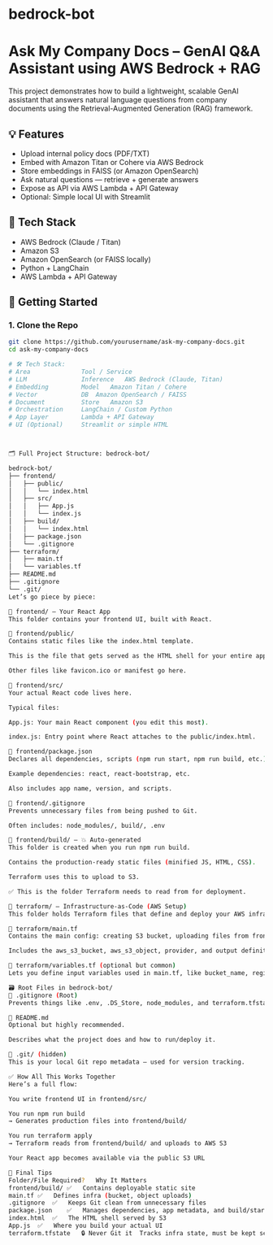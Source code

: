 # bedrock-bot
# Ask My Company Docs – GenAI Q&A Assistant using AWS Bedrock + RAG

This project demonstrates how to build a lightweight, scalable GenAI assistant that answers natural language questions from company documents using the Retrieval-Augmented Generation (RAG) framework.

## 💡 Features

- Upload internal policy docs (PDF/TXT)
- Embed with Amazon Titan or Cohere via AWS Bedrock
- Store embeddings in FAISS (or Amazon OpenSearch)
- Ask natural questions — retrieve + generate answers
- Expose as API via AWS Lambda + API Gateway
- Optional: Simple local UI with Streamlit

## 🧱 Tech Stack

- AWS Bedrock (Claude / Titan)
- Amazon S3
- Amazon OpenSearch (or FAISS locally)
- Python + LangChain
- AWS Lambda + API Gateway

## 🚀 Getting Started

### 1. Clone the Repo
```bash
git clone https://github.com/yourusername/ask-my-company-docs.git
cd ask-my-company-docs

# 🛠️ Tech Stack:
# Area	            Tool / Service
# LLM               Inference	AWS Bedrock (Claude, Titan)
# Embedding         Model	Amazon Titan / Cohere
# Vector            DB	Amazon OpenSearch / FAISS
# Document          Store	Amazon S3
# Orchestration	    LangChain / Custom Python
# App Layer	        Lambda + API Gateway
# UI (Optional)	    Streamlit or simple HTML



🗂️ Full Project Structure: bedrock-bot/

bedrock-bot/
├── frontend/
│   ├── public/
│   │   └── index.html
│   ├── src/
│   │   ├── App.js
│   │   └── index.js
│   ├── build/
│   │   └── index.html
│   ├── package.json
│   └── .gitignore
├── terraform/
│   ├── main.tf
│   └── variables.tf
├── README.md
├── .gitignore
└── .git/
Let’s go piece by piece:

📁 frontend/ — Your React App
This folder contains your frontend UI, built with React.

🔹 frontend/public/
Contains static files like the index.html template.

This is the file that gets served as the HTML shell for your entire app.

Other files like favicon.ico or manifest go here.

🔹 frontend/src/
Your actual React code lives here.

Typical files:

App.js: Your main React component (you edit this most).

index.js: Entry point where React attaches to the public/index.html.

🔹 frontend/package.json
Declares all dependencies, scripts (npm run start, npm run build, etc.).

Example dependencies: react, react-bootstrap, etc.

Also includes app name, version, and scripts.

🔹 frontend/.gitignore
Prevents unnecessary files from being pushed to Git.

Often includes: node_modules/, build/, .env

🔹 frontend/build/ — 💥 Auto-generated
This folder is created when you run npm run build.

Contains the production-ready static files (minified JS, HTML, CSS).

Terraform uses this to upload to S3.

✅ This is the folder Terraform needs to read from for deployment.

📁 terraform/ — Infrastructure-as-Code (AWS Setup)
This folder holds Terraform files that define and deploy your AWS infrastructure.

🔹 terraform/main.tf
Contains the main config: creating S3 bucket, uploading files from frontend/build/, etc.

Includes the aws_s3_bucket, aws_s3_object, provider, and output definitions.

🔹 terraform/variables.tf (optional but common)
Lets you define input variables used in main.tf, like bucket_name, region, etc.

🗃️ Root Files in bedrock-bot/
🔹 .gitignore (Root)
Prevents things like .env, .DS_Store, node_modules, and terraform.tfstate from being tracked by Git.

🔹 README.md
Optional but highly recommended.

Describes what the project does and how to run/deploy it.

🔹 .git/ (hidden)
This is your local Git repo metadata — used for version tracking.

✅ How All This Works Together
Here’s a full flow:

You write frontend UI in frontend/src/

You run npm run build
→ Generates production files into frontend/build/

You run terraform apply
→ Terraform reads from frontend/build/ and uploads to AWS S3

Your React app becomes available via the public S3 URL

🎯 Final Tips
Folder/File	Required?	Why It Matters
frontend/build/	✅	Contains deployable static site
main.tf	✅	Defines infra (bucket, object uploads)
.gitignore	✅	Keeps Git clean from unnecessary files
package.json	✅	Manages dependencies, app metadata, and build/start scripts
index.html	✅	The HTML shell served by S3
App.js	✅	Where you build your actual UI
terraform.tfstate	🔒 Never Git it	Tracks infra state, must be kept secure and local/cloud backed